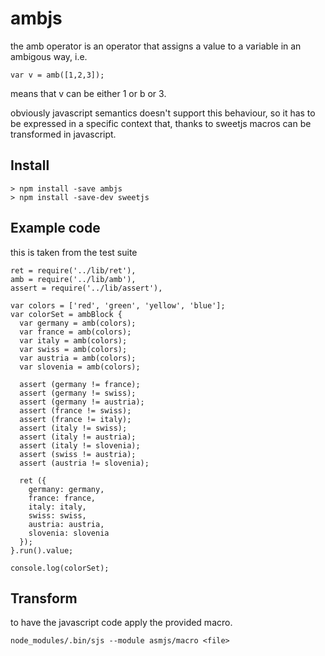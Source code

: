 # ambjs

the amb operator is an operator that assigns a value to a variable
in an ambigous way, i.e.

    var v = amb([1,2,3]);

means that v can be either 1 or b or 3.

obviously javascript semantics doesn't support this behaviour, so 
it has to be expressed in a specific context that, thanks to sweetjs
macros can be transformed in javascript.

## Install

    > npm install -save ambjs
    > npm install -save-dev sweetjs

## Example code 

this is taken from the test suite 

    ret = require('../lib/ret'),
    amb = require('../lib/amb'),
    assert = require('../lib/assert'),

    var colors = ['red', 'green', 'yellow', 'blue'];
    var colorSet = ambBlock {
      var germany = amb(colors);
      var france = amb(colors);
      var italy = amb(colors);
      var swiss = amb(colors);
      var austria = amb(colors);
      var slovenia = amb(colors);

      assert (germany != france);
      assert (germany != swiss);
      assert (germany != austria);
      assert (france != swiss);
      assert (france != italy);
      assert (italy != swiss);
      assert (italy != austria);
      assert (italy != slovenia);
      assert (swiss != austria);
      assert (austria != slovenia);
      
      ret ({
        germany: germany,
        france: france,
        italy: italy,
        swiss: swiss,
        austria: austria,
        slovenia: slovenia
      });
    }.run().value;

    console.log(colorSet);

## Transform

to have the javascript code apply the provided macro.

    node_modules/.bin/sjs --module asmjs/macro <file> 

